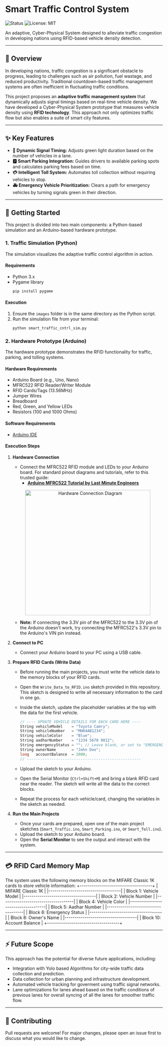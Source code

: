 # Smart Traffic Control System

![Status](https://img.shields.io/badge/status-in--progress-yellow) ![License: MIT](https://img.shields.io/badge/License-MIT-blue.svg)

An adaptive, Cyber-Physical System designed to alleviate traffic congestion in developing nations using RFID-based vehicle density detection.

---
## 📜 Overview

In developing nations, traffic congestion is a significant obstacle to progress, leading to challenges such as air pollution, fuel wastage, and reduced productivity. Traditional countdown-based traffic management systems are often inefficient in fluctuating traffic conditions.

This project proposes an **adaptive traffic management system** that dynamically adjusts signal timings based on real-time vehicle density. We have developed a Cyber-Physical System prototype that measures vehicle density using **RFID technology**. This approach not only optimizes traffic flow but also enables a suite of smart city features.

---
## ✨ Key Features

* **🚗 Dynamic Signal Timing:** Adjusts green light duration based on the number of vehicles in a lane.
* **🅿️ Smart Parking Integration:** Guides drivers to available parking spots and calculates parking fees based on time.
* **💳 Intelligent Toll System:** Automates toll collection without requiring vehicles to stop.
* **🚑 Emergency Vehicle Prioritization:** Clears a path for emergency vehicles by turning signals green in their direction.

---
## 🚀 Getting Started

This project is divided into two main components: a Python-based simulation and an Arduino-based hardware prototype.

### 1. Traffic Simulation (Python)

The simulation visualizes the adaptive traffic control algorithm in action.

#### Requirements
* Python 3.x
* Pygame library
    ```bash
    pip install pygame
    ```

#### Execution
1.  Ensure the `images` folder is in the same directory as the Python script.
2.  Run the simulation file from your terminal:
    ```bash
    python smart_traffic_cntrl_sim.py
    ```


### 2. Hardware Prototype (Arduino)

The hardware prototype demonstrates the RFID functionality for traffic, parking, and tolling systems.

#### Hardware Requirements
* Arduino Board (e.g., Uno, Nano)
* MFRC522 RFID Reader/Writer Module
* RFID Cards/Tags (13.56MHz)
* Jumper Wires
* Breadboard
* Red, Green, and Yellow LEDs
* Resistors (100 and 1000 Ohms)

#### Software Requirements
* [Arduino IDE](https://www.arduino.cc/en/software)

#### Execution Steps

1.  **Hardware Connection**
    * Connect the MFRC522 RFID module and LEDs to your Arduino board. For standard pinout diagrams and tutorials, refer to this trusted guide:
        * **[Arduino MFRC522 Tutorial by Last Minute Engineers](https://lastminuteengineers.com/mfrc522-rfid-reader-with-arduino/)**
    
    <p align="center">
      <img width="400" alt="Hardware Connection Diagram" src="https://github.com/user-attachments/assets/2529fdc4-f2f0-40f9-957c-2e76451a7d50">
    </p>

    * **Note:** If connecting the 3.3V pin of the MFRC522 to the 3.3V pin of the Arduino doesn't work, try connecting the MFRC522's 3.3V pin to the Arduino's VIN pin instead.
      
2.  **Connect to PC**
    * Connect your Arduino board to your PC using a USB cable.

3.  **Prepare RFID Cards (Write Data)**
    * Before running the main projects, you must write the vehicle data to the memory blocks of your RFID cards.
    * Open the `Write_Data_to_RFID.ino` sketch provided in this repository. This sketch is designed to write all necessary information to the card in one go.
    * Inside the sketch, update the placeholder variables at the top with the data for the first vehicle.

        ```c++
        // ---- UPDATE VEHICLE DETAILS FOR EACH CARD HERE ----
        String vehicleModel    = "Toyota Camry";
        String vehicleNumber   = "MH04AB1234";
        String vehicleColor    = "Blue";
        String aadharNumber    = "1234 5678 9012";
        String emergencyStatus = ""; // Leave blank, or set to "EMERGENCY"
        String ownerName       = "John Doe";
        long   accountBalance  = 2000;
        // ---------------------------------------------------
        ```
    * Upload the sketch to your Arduino.
    * Open the Serial Monitor (`Ctrl+Shift+M`) and bring a blank RFID card near the reader. The sketch will write all the data to the correct blocks.
    * Repeat the process for each vehicle/card, changing the variables in the sketch as needed.

4.  **Run the Main Projects**
    * Once your cards are prepared, open one of the main project sketches (`Smart_Traffic.ino`, `Smart_Parking.ino`, or `Smart_Toll.ino`).
    * Upload the sketch to your Arduino board.
    * Open the **Serial Monitor** to see the output and interact with the system.

---
## 💳 RFID Card Memory Map

The system uses the following memory blocks on the MIFARE Classic 1K cards to store vehicle information:
+------------------------------------+
|         MIFARE Classic 1K          |
|------------------------------------|
| Block 1:  Vehicle Model            |
|------------------------------------|
| Block 2:  Vehicle Number           |
|------------------------------------|
| Block 4:  Vehicle Color            |
|------------------------------------|
| Block 5:  Aadhar Number            |
|------------------------------------|
| Block 6:  Emergency Status         |
|------------------------------------|
| Block 8:  Owner's Name             |
|------------------------------------|
| Block 10: Account Balance          |
+------------------------------------+

---
## ⚡ Future Scope

This approach has the potential for diverse future applications, including:
* Integration with Yolo based Algorithms for city-wide traffic data collection and prediction.
* Data collection for urban planning and infrastructure development.
* Automated vehicle tracking for goverment using traffic signal networks.
* Lane optimizations for lanes ahead based on the traffic conditions of previous lanes for overall syncing of all the lanes for smoother traffic flow.

---
## 🤝 Contributing

Pull requests are welcome! For major changes, please open an issue first to discuss what you would like to change.
